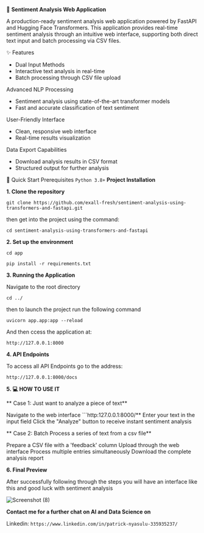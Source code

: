 🎯 **Sentiment Analysis Web Application**

A production-ready sentiment analysis web application powered by FastAPI and Hugging Face Transformers. This application provides real-time sentiment analysis through an intuitive web interface, supporting both direct text input and batch processing via CSV files.

✨ Features
- Dual Input Methods
- Interactive text analysis in real-time
- Batch processing through CSV file upload

Advanced NLP Processing

- Sentiment analysis using state-of-the-art transformer models
- Fast and accurate classification of text sentiment

User-Friendly Interface

- Clean, responsive web interface
- Real-time results visualization

Data Export Capabilities

- Download analysis results in CSV format
- Structured output for further analysis

🚀 Quick Start
Prerequisites
```Python 3.8+```
**Project Installation**

**1. Clone the repository**

```git clone https://github.com/exall-fresh/sentiment-analysis-using-transformers-and-fastapi.git```

then get into the project using the command: 

```cd sentiment-analysis-using-transformers-and-fastapi```

**2. Set up the environment**

```cd app```

```pip install -r requirements.txt```

**3. Running the Application**

Navigate to the root directory


```cd ../```

then to launch the project run the following command

```uvicorn app.app:app --reload```

And then ccess the application at:

```http://127.0.0.1:8000```


**4. API Endpoints**

To access all API Endpoints go to the address:

```http://127.0.0.1:8000/docs```

**5. 💻 HOW TO USE IT**

** Case 1: Just want to analyze a piece of text**

Navigate to the web interface ```http:127.0.0.1:8000/**
Enter your text in the input field
Click the  "Analyze" button to receive instant sentiment analysis

** Case 2: Batch Process a series of text from a csv file**

Prepare a CSV file with a 'feedback' column
Upload through the web interface
Process multiple entries simultaneously
Download the complete analysis report


**6. Final Preview**

After successfully following through the steps you will have an interface like this and good luck with sentiment analysis


![Screenshot (8)](https://github.com/user-attachments/assets/8831c1e9-4832-41f2-b7d2-0ae4fb2854c2)

**Contact me for a further chat on AI and Data Science on**

Linkedin: ```https://www.linkedin.com/in/patrick-nyasulu-335935237/```

